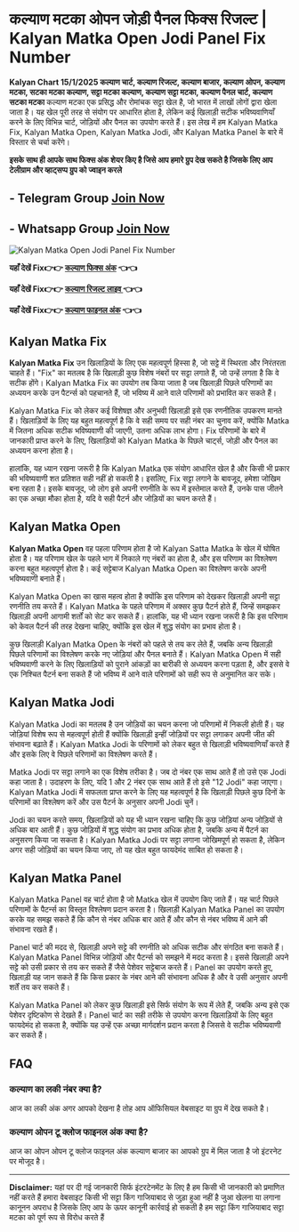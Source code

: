 # कल्याण मटका ओपन जोड़ी पैनल फिक्स रिजल्ट | Kalyan Matka Open Jodi Panel Fix Number

**Kalyan Chart 15/1/2025 कल्याण चार्ट,  कल्याण रिजल्ट, कल्याण बाजार, कल्याण ओपन, कल्याण मटका, सटका मटका कल्याण, सट्टा मटका कल्याण, कल्याण सट्टा मटका, कल्याण पैनल चार्ट, कल्याण सटका मटका** कल्याण मटका एक प्रसिद्ध और रोमांचक सट्टा खेल है, जो भारत में लाखों लोगों द्वारा खेला जाता है। यह खेल पूरी तरह से संयोग पर आधारित होता है, लेकिन कई खिलाड़ी सटीक भविष्यवाणियाँ करने के लिए विभिन्न चार्ट, जोड़ियों और पैनल का उपयोग करते हैं। इस लेख में हम Kalyan Matka Fix, Kalyan Matka Open, Kalyan Matka Jodi, और Kalyan Matka Panel के बारे में विस्तार से चर्चा करेंगे।

**इसके साथ ही आपके साथ फिक्स अंक शेयर किए है जिसे आप हमारे ग्रुप देख सकते है जिसके लिए आप टेलीग्राम और व्हाट्सप्प ग्रुप को ज्वाइन करले**
## - Telegram  Group  [Join Now](https://t.me/Hindiupdate201)

## - Whatsapp Group  [Join Now](https://whatsapp.com/channel/0029Vay2FudAzNbmVl8KtW14)



![Kalyan Matka Open Jodi Panel Fix Number](https://qph.cf2.quoracdn.net/main-qimg-297989dc6a37bd75e31f107eccc223bb)



**यहाँ देखें Fix👉👉 [कल्याण फिक्स अंक](https://kalyan-chart-fix.hindipanti.in/dpboss-satta-matka-result-1/) 👈👈**

**यहाँ देखें Fix👉👉 [कल्याण रिजल्ट लाइव ](https://www.google.com/search?q=kalyan+chart+2025+kalyan-chart-fix.hindipanti.in) 👈👈**

**यहाँ देखें Fix👉👉 [कल्याण फाइनल अंक](https://info.pmyojanasathi.com/) 👈👈**



## Kalyan Matka Fix

**Kalyan Matka Fix** उन खिलाड़ियों के लिए एक महत्वपूर्ण हिस्सा है, जो सट्टे में स्थिरता और निरंतरता चाहते हैं। "Fix" का मतलब है कि खिलाड़ी कुछ विशेष नंबरों पर सट्टा लगाते हैं, जो उन्हें लगता है कि वे सटीक होंगे। Kalyan Matka Fix का उपयोग तब किया जाता है जब खिलाड़ी पिछले परिणामों का अध्ययन करके उन पैटर्न्स को पहचानते हैं, जो भविष्य में आने वाले परिणामों को प्रभावित कर सकते हैं।

Kalyan Matka Fix को लेकर कई विशेषज्ञ और अनुभवी खिलाड़ी इसे एक रणनीतिक उपकरण मानते हैं। खिलाड़ियों के लिए यह बहुत महत्वपूर्ण है कि वे सही समय पर सही नंबर का चुनाव करें, क्योंकि Matka में जितना अधिक सटीक भविष्यवाणी की जाएगी, उतना अधिक लाभ होगा। Fix परिणामों के बारे में जानकारी प्राप्त करने के लिए, खिलाड़ियों को Kalyan Matka के पिछले चार्ट्स, जोड़ी और पैनल का अध्ययन करना होता है।

हालांकि, यह ध्यान रखना जरूरी है कि Kalyan Matka एक संयोग आधारित खेल है और किसी भी प्रकार की भविष्यवाणी शत प्रतिशत सही नहीं हो सकती है। इसलिए, Fix सट्टा लगाने के बावजूद, हमेशा जोखिम बना रहता है। इसके बावजूद, जो लोग इसे अपनी रणनीति के रूप में इस्तेमाल करते हैं, उनके पास जीतने का एक अच्छा मौका होता है, यदि वे सही पैटर्न और जोड़ियों का चयन करते हैं।

## Kalyan Matka Open

**Kalyan Matka Open** वह पहला परिणाम होता है जो Kalyan Satta Matka के खेल में घोषित होता है। यह परिणाम खेल के पहले भाग में निकाले गए नंबरों का होता है, और इस परिणाम का विश्लेषण करना बहुत महत्वपूर्ण होता है। कई सट्टेबाज Kalyan Matka Open का विश्लेषण करके अपनी भविष्यवाणी बनाते हैं। 

Kalyan Matka Open का खास महत्व होता है क्योंकि इस परिणाम को देखकर खिलाड़ी अपनी सट्टा रणनीति तय करते हैं। Kalyan Matka के पहले परिणाम में अक्सर कुछ पैटर्न होते हैं, जिन्हें समझकर खिलाड़ी अपनी आगामी शर्तों को सेट कर सकते हैं। हालांकि, यह भी ध्यान रखना जरूरी है कि इस परिणाम को केवल पैटर्न की तरह देखना चाहिए, क्योंकि इस खेल में शुद्ध संयोग का प्रभाव होता है।

कुछ खिलाड़ी Kalyan Matka Open के नंबरों को पहले से तय कर लेते हैं, जबकि अन्य खिलाड़ी पिछले परिणामों का विश्लेषण करके नए जोड़ियां और पैनल बनाते हैं। Kalyan Matka Open में सही भविष्यवाणी करने के लिए खिलाड़ियों को पुराने आंकड़ों का बारीकी से अध्ययन करना पड़ता है, और इससे वे एक निश्चित पैटर्न बना सकते हैं जो भविष्य में आने वाले परिणामों को सही रूप से अनुमानित कर सके।

## Kalyan Matka Jodi

Kalyan Matka Jodi का मतलब है उन जोड़ियों का चयन करना जो परिणामों में निकली होती हैं। यह जोड़ियां विशेष रूप से महत्वपूर्ण होती हैं क्योंकि खिलाड़ी इन्हीं जोड़ियों पर सट्टा लगाकर अपनी जीत की संभावना बढ़ाते हैं। Kalyan Matka Jodi के परिणामों को लेकर बहुत से खिलाड़ी भविष्यवाणियाँ करते हैं और इसके लिए वे पिछले परिणामों का विश्लेषण करते हैं। 

Matka Jodi पर सट्टा लगाने का एक विशेष तरीका है। जब दो नंबर एक साथ आते हैं तो उसे एक Jodi कहा जाता है। उदाहरण के लिए, यदि 1 और 2 नंबर एक साथ आते हैं तो इसे "12 Jodi" कहा जाएगा। Kalyan Matka Jodi में सफलता प्राप्त करने के लिए यह महत्वपूर्ण है कि खिलाड़ी पिछले कुछ दिनों के परिणामों का विश्लेषण करें और उस पैटर्न के अनुसार अपनी Jodi चुनें।

Jodi का चयन करते समय, खिलाड़ियों को यह भी ध्यान रखना चाहिए कि कुछ जोड़ियां अन्य जोड़ियों से अधिक बार आती हैं। कुछ जोड़ियों में शुद्ध संयोग का प्रभाव अधिक होता है, जबकि अन्य में पैटर्न का अनुसरण किया जा सकता है। Kalyan Matka Jodi पर सट्टा लगाना जोखिमपूर्ण हो सकता है, लेकिन अगर सही जोड़ियों का चयन किया जाए, तो यह खेल बहुत फायदेमंद साबित हो सकता है।

## Kalyan Matka Panel

Kalyan Matka Panel वह चार्ट होता है जो Matka खेल में उपयोग किए जाते हैं। यह चार्ट पिछले परिणामों के पैटर्न्स का विस्तृत विश्लेषण प्रदान करता है। खिलाड़ी Kalyan Matka Panel का उपयोग करके यह समझ सकते हैं कि कौन से नंबर अधिक बार आते हैं और कौन से नंबर भविष्य में आने की संभावना रखते हैं। 

Panel चार्ट की मदद से, खिलाड़ी अपने सट्टे की रणनीति को अधिक सटीक और संगठित बना सकते हैं। Kalyan Matka Panel विभिन्न जोड़ियों और पैटर्न्स को समझने में मदद करता है। इससे खिलाड़ी अपने सट्टे को उसी प्रकार से तय कर सकते हैं जैसे पेशेवर सट्टेबाज करते हैं। Panel का उपयोग करते हुए, खिलाड़ी यह जान सकते हैं कि किस प्रकार के नंबर आने की संभावना अधिक है और वे उसी अनुसार अपनी शर्तें तय कर सकते हैं।

Kalyan Matka Panel को लेकर कुछ खिलाड़ी इसे सिर्फ संयोग के रूप में लेते हैं, जबकि अन्य इसे एक पेशेवर दृष्टिकोण से देखते हैं। Panel चार्ट का सही तरीके से उपयोग करना खिलाड़ियों के लिए बहुत फायदेमंद हो सकता है, क्योंकि यह उन्हें एक अच्छा मार्गदर्शन प्रदान करता है जिससे वे सटीक भविष्यवाणी कर सकते हैं।


## FAQ

### कल्याण का लकी नंबर क्या है?
आज का लकी अंक अगर आपको देखना है तोह आप ऑफिसियल वेबसाइट या ग्रुप में देख सकते है। 

### कल्याण ओपन टू क्लोज फाइनल अंक क्या है?
आज का ओपन ओपन टू क्लोज फाइनल अंक कल्याण बाजार का आपको ग्रुप में मिल जाता है जो इंटरनेट पर मोजूद है। 

---

**Disclaimer:** यहां पर दी गई जानकारी सिर्फ इंटरटेनमेंट के लिए है हम किसी भी जानकारी को प्रमाणित नहीं करते हैं हमारा वेबसाइट किसी भी सट्टा किंग गाजियाबाद से जुड़ा हुआ नहीं है जुआ खेलना या लगाना कानूनन अपराध है जिसके लिए आप के ऊपर कानूनी कार्रवाई हो सकती है हम सट्टा किंग गाजियाबाद सट्टा मटका को पूर्ण रूप से विरोध करते हैं

